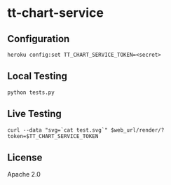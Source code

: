 tt-chart-service
================

## Configuration

    heroku config:set TT_CHART_SERVICE_TOKEN=<secret>


## Local Testing

    python tests.py


## Live Testing

    curl --data "svg=`cat test.svg`" $web_url/render/?token=$TT_CHART_SERVICE_TOKEN


## License

Apache 2.0
